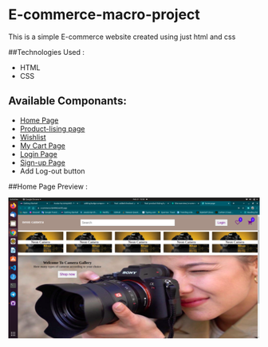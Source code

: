 # E-commerce-macro-project
 
This is a simple E-commerce website created using just html and css

##Technologies Used :
- HTML
- CSS


## Available Componants:
- [Home Page](https://e-commerce-b6499d.netlify.app/index.html)
- [Product-lising page](https://e-commerce-b6499d.netlify.app/product-list-1/product-list.html)
- [Wishlist](https://e-commerce-b6499d.netlify.app/wish-list/wish-list.html)
- [My Cart Page](https://e-commerce-b6499d.netlify.app/my-cart/my-cart.html)
- [Login Page](https://e-commerce-b6499d.netlify.app/login-layout/ligin.html)
- [Sign-up Page](https://e-commerce-b6499d.netlify.app/signup-layout/signup.html)
- Add Log-out button


##Home Page Preview :

<img class="camera-image" src="e-commerce-home-page.png" alt="it's blazzer image">
